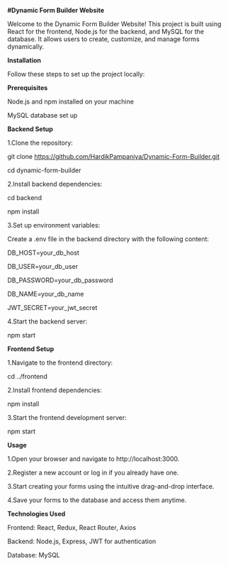 **#Dynamic Form Builder Website**

Welcome to the Dynamic Form Builder Website! This project is built using React for the frontend, Node.js for the backend, and MySQL for the database. It allows users to create, customize, and manage forms dynamically.


**Installation**

Follow these steps to set up the project locally:


**Prerequisites**

Node.js and npm installed on your machine

MySQL database set up


**Backend Setup**


1.Clone the repository:

git clone https://github.com/HardikPampaniya/Dynamic-Form-Builder.git

cd dynamic-form-builder


2.Install backend dependencies:

cd backend

npm install


3.Set up environment variables:

Create a .env file in the backend directory with the following content:

DB_HOST=your_db_host

DB_USER=your_db_user

DB_PASSWORD=your_db_password

DB_NAME=your_db_name

JWT_SECRET=your_jwt_secret


4.Start the backend server:

npm start



**Frontend Setup**


1.Navigate to the frontend directory:

cd ../frontend


2.Install frontend dependencies:

npm install


3.Start the frontend development server:

npm start



**Usage**

1.Open your browser and navigate to http://localhost:3000.

2.Register a new account or log in if you already have one.

3.Start creating your forms using the intuitive drag-and-drop interface.

4.Save your forms to the database and access them anytime.



**Technologies Used**

Frontend: React, Redux, React Router, Axios

Backend: Node.js, Express, JWT for authentication

Database: MySQL
